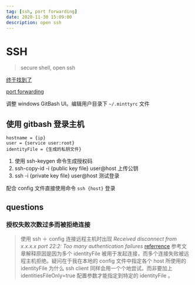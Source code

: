 ```yaml
---
tag: [ssh, port forwarding]
date: 2020-11-30 15:09:00
description: open ssh
---
```


# SSH

> secure shell, open ssh

[终于找到了](https://www.ssh.com/ssh/config)

[port forwarding](https://fzp.github.io/2019/11/15/ssh-proxy-port-forwarding.html)

调整 windows GitBash UI。编辑用户目录下 `~/.minttyrc` 文件

## 使用 gitbash 登录主机

```host = da
hostname = {ip}
user = {service user:root}
identityFile = {生成的私钥文件}
```

1. 使用 ssh-keygen 命令生成授权码
2. ssh-copy-id -i {public key file} user@host 上传公钥
3. ssh -i {private key file} user@host 测试登录

配合 config 文件直接使用命令 `ssh {host}` 登录

## questions

### 授权失败次数过多而被拒绝连接

> 使用 ssh ＋ config 连接远程主机时出现 *Received disconnect from x.x.x.x port 22:2: Too many authentication failures*
> [referrence](https://www.tecmint.com/fix-ssh-too-many-authentication-failures-error/)
> 参考文章解释原因是因为多个 identityFile 被用于发起连接，而多个连接失败被远程主机拒绝。疑问在于我在本地的 config 文件中指定各个 host 所使用的 identityFile 为什么 ssh client 同样会用一个个地尝试。而非要加上 identitiesFileOnly=true 配置参数才能指定到特定的 identityFile 。
